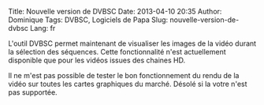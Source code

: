 Title: Nouvelle version de DVBSC
Date: 2013-04-10 20:35
Author: Dominique
Tags: DVBSC, Logiciels de Papa
Slug: nouvelle-version-de-dvbsc
Lang: fr

L'outil DVBSC permet maintenant de visualiser les images de la vidéo
durant la sélection des séquences. Cette fonctionnalité n'est
actuellement disponible que pour les vidéos issues des chaines HD.

Il ne m'est pas possible de tester le bon fonctionnement du rendu de la
vidéo sur toutes les cartes graphiques du marché. Désolé si la votre
n'est pas supportée.


